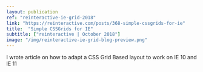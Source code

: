 ```yaml
---
layout: publication
ref: "reinteractive-ie-grid-2018"
link: "https://reinteractive.com/posts/368-simple-cssgrids-for-ie"
title:  "Simple CSSGrids for IE"
subtitle: ["reinteractive | October 2018"]
image: "/img/reinteractive-ie-grid-blog-preview.png"
---
```


I wrote article on how to adapt a CSS Grid Based layout to work on IE 10 and IE 11
